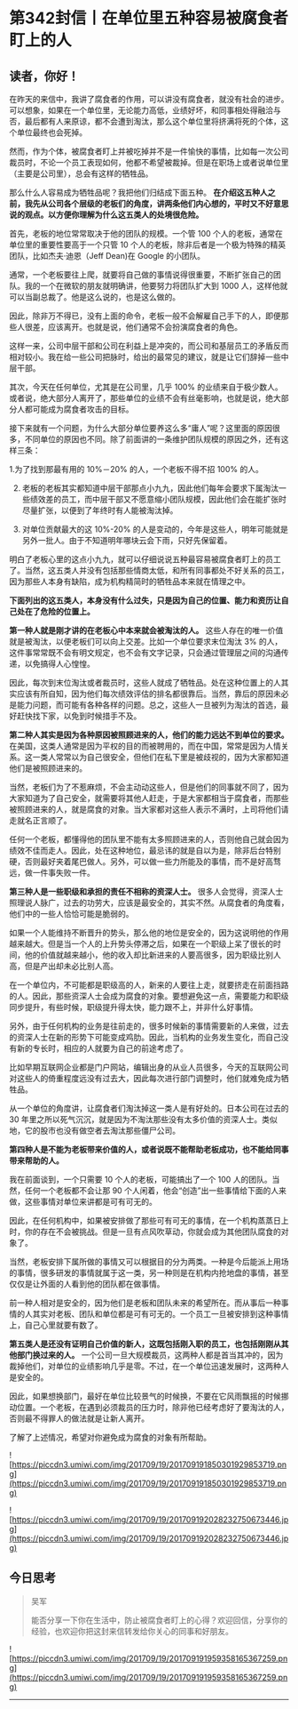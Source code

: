 # 第342封信丨在单位里五种容易被腐食者盯上的人

## 读者，你好！

在昨天的来信中，我讲了腐食者的作用，可以讲没有腐食者，就没有社会的进步。可以想象，如果在一个单位里，无论能力高低，业绩好坏，和同事相处得融洽与否，最后都有人来原谅，都不会遭到淘汰，那么这个单位里将挤满将死的个体，这个单位最终也会死掉。

然而，作为个体，被腐食者盯上并被吃掉并不是一件愉快的事情，比如每一次公司裁员时，不论一个员工表现如何，他都不希望被裁掉。但是在职场上或者说单位里（主要是公司里），总会有这样的牺牲品。

那么什么人容易成为牺牲品呢？我把他们归结成下面五种。 **在介绍这五种人之前，我先从公司各个层级的老板们的角度，讲两条他们内心想的，平时又不好意思说的观点。以方便你理解为什么这五类人的处境很危险。**

首先，老板的地位常常取决于他的团队的规模。一个管 100 个人的老板，通常在单位里的重要性要高于一个只管 10 个人的老板，除非后者是一个极为特殊的精英团队，比如杰夫·迪恩（Jeff Dean)在 Google 的小团队。

通常，一个老板要往上爬，就要将自己做的事情说得很重要，不断扩张自己的团队。我的一个在微软的朋友就明确讲，他要努力将团队扩大到 1000 人，这样他就可以当副总裁了。他是这么说的，也是这么做的。

因此，除非万不得已，没有上面的命令，老板一般不会解雇自己手下的人，即便那些人很差，应该离开。也就是说，他们通常不会扮演腐食者的角色。

这样一来，公司中层干部和公司在利益上是冲突的，而公司和基层员工的矛盾反而相对较小。我在给一些公司把脉时，给出的最常见的建议，就是让它们辞掉一些中层干部。

其次，今天在任何单位，尤其是在公司里，几乎 100% 的业绩来自于极少数人。或者说，绝大部分人离开了，那些单位的业绩不会有丝毫影响，也就是说，绝大部分人都可能成为腐食者攻击的目标。

接下来就有一个问题，为什么大部分单位要养这么多“庸人”呢？这里面的原因很多，不同单位的原因也不同。除了前面讲的一条维护团队规模的原因之外，还有这样三条：

1.为了找到那最有用的 10%－20% 的人，一个老板不得不招 100% 的人。

2. 老板的老板其实都知道中层干部那点小九九，因此他们每年会要求下属淘汰一些绩效差的员工，而中层干部又不愿意缩小团队规模，因此他们会在能扩张时尽量扩张，以便到了年终时有人能被淘汰掉。

3. 对单位贡献最大的这 10%-20% 的人是变动的，今年是这些人，明年可能就是另外一批人。由于不知道明年哪块云会下雨，只好先保留着。

明白了老板心里的这点小九九，就可以仔细说说五种最容易被腐食者盯上的员工了。当然，这五类人并没有包括那些情商太低，和所有同事都处不好关系的员工，因为那些人本身有缺陷，成为机构精简时的牺牲品本来就在情理之中。

 **下面列出的这五类人，本身没有什么过失，只是因为自己的位置、能力和资历让自己处在了危险的位置上。**

 **第一种人就是刚才讲的在老板心中本来就会被淘汰的人。** 这些人存在的唯一价值就是被淘汰，以便老板们可以向上交差。比如一个单位要求末位淘汰 3% 的人，这件事常常既不会有明文规定，也不会有文字记录，只会通过管理层之间的沟通传递，以免搞得人心惶惶。

因此，每次到末位淘汰或者裁员时，这些人就成了牺牲品。处在这种位置上的人其实应该有所自知，因为他们每次绩效评估的排名都很靠后。当然，靠后的原因未必是能力问题，而可能有各种各样的问题。总之，这些人一旦被列为淘汰的首选，最好赶快找下家，以免到时候措手不及。

 **第二种人其实是因为各种原因被照顾进来的人，他们的能力远达不到单位的要求。** 在美国，这类人通常是因为平权的目的而被聘用的，而在中国，常常是因为人情关系。这一类人常常以为自己很安全，但他们在私下里是被歧视的，因为大家都知道他们是被照顾进来的。

当然，老板们为了不惹麻烦，不会主动动这些人，但是他们的同事就不同了，因为大家知道为了自己安全，就需要将其他人赶走，于是大家都相当于腐食者，而那些被照顾进来的人，就是腐食的对象。当大家都对这些人表示不满时，上司将他们请走就名正言顺了。

任何一个老板，都懂得他的团队里不能有太多照顾进来的人，否则他自己就会因为绩效不佳而走人。因此，处在这种地位，最忌讳的就是自以为是，除非后台特别硬，否则最好夹着尾巴做人。另外，可以做一些力所能及的事情，而不是好高骛远，做一件事失败一件。

 **第三种人是一些职级和承担的责任不相称的资深人士。** 很多人会觉得，资深人士照理说人脉广，过去的功劳大，应该是最安全的，其实不然。从腐食者的角度看，他们中的一些人恰恰可能是脆弱的。

如果一个人能维持不断晋升的势头，那么他的地位是安全的，因为这说明他的作用越来越大。但是当一个人的上升势头停滞之后，如果在一个职级上呆了很长的时间，他的价值就越来越小，他的收入却比新进来的人要高很多，因为职级比别人高，但是产出却未必比别人高。

在一个单位内，不可能都是职级高的人，新来的人要往上走，就要挤走在前面挡路的人。因此，那些资深人士会成为腐食的对象。要想避免这一点，需要能力和职级同步提升，有些时候，职级提升得太快，能力跟不上，并非什么好事情。

另外，由于任何机构的业务是往前走的，很多时候新的事情需要新的人来做，过去的资深人士在新的形势下可能变成鸡肋。因此，当机构的业务发生变化，而自己没有新的专长时，相应的人就要为自己的前途考虑了。

比如早期互联网企业都是门户网站，编辑出身的从业人员很多，今天的互联网公司对这些人的倚重程度远没有过去大，因此每次进行部门调整时，他们就难免成为牺牲品。

从一个单位的角度讲，让腐食者们淘汰掉这一类人是有好处的。日本公司在过去的 30 年里之所以死气沉沉，就是因为不淘汰那些没有太多价值的资深人士。类似地，它的股市也没有做空者去淘汰那些僵尸公司。

 **第四种人是不能为老板带来价值的人，或者说既不能帮助老板成功，也不能给同事带来帮助的人。**

我在前面谈到，一个只需要 10 个人的老板，可能搞出了一个 100 人的团队。当然，任何一个老板都不会让那 90 个人闲着，他会“创造”出一些事情给下面的人来做，这些事情对单位来讲都是可有可无的。

因此，在任何机构中，如果被安排做了那些可有可无的事情，在一个机构蒸蒸日上时，你的存在不会被挑战。但是一旦有点风吹草动，你就会成为其他团队腐食的对象了。

当然，老板安排下属所做的事情又可以根据目的分为两类。一种是今后能派上用场的事情，很多研发的事情就属于这一类，另一种则是在机构内抢地盘的事情，甚至仅仅是让外面的人看到他的团队都在做事情。

前一种人相对是安全的，因为他们是老板和团队未来的希望所在。而从事后一种事情的人其实对老板、团队和单位都是可有可无的。一个员工一旦被安排到这种事情上，自己心里就要有数了。

 **第五类人是还没有证明自己价值的新人，这既包括刚入职的员工，也包括刚刚从其他部门换过来的人。** 一个公司一旦大规模裁员，这两种人都是首当其冲的，因为裁掉他们，对单位的业绩影响几乎是零。不过，在一个单位迅速发展时，这两种人是安全的。

因此，如果想换部门，最好在单位比较景气的时候换，不要在它风雨飘摇的时候挪动位置。一个老板，在遇到必须裁员的压力时，除非他已经考虑好了要淘汰的人，否则最不得罪人的做法就是让新人离开。

了解了上述情况，希望对你避免成为腐食的对象有所帮助。

![https://piccdn3.umiwi.com/img/201709/19/201709191850301929853719.png](https://piccdn3.umiwi.com/img/201709/19/201709191850301929853719.png)

![https://piccdn3.umiwi.com/img/201709/19/201709192028232750673446.jpg](https://piccdn3.umiwi.com/img/201709/19/201709192028232750673446.jpg)

## 今日思考

> 吴军
> 
> 能否分享一下你在生活中，防止被腐食者盯上的心得？欢迎回信，分享你的经验，也欢迎你把这封来信转发给你关心的同事和好朋友。

![https://piccdn3.umiwi.com/img/201709/19/201709191959358165367259.png](https://piccdn3.umiwi.com/img/201709/19/201709191959358165367259.png)

---
